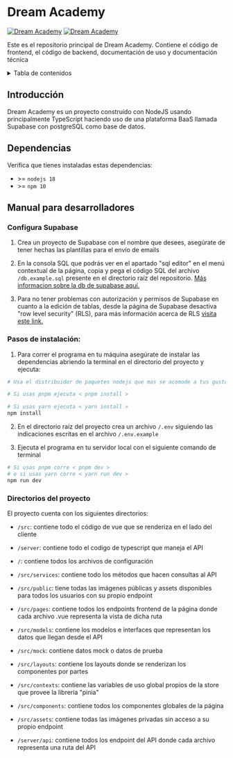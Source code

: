 # Dream Academy

[![Dream Academy](https://img.shields.io/badge/Dream_Academy-Vis%C3%ADtanos-blue)](https://dream-academy.vercel.app/)
[![Dream Academy](https://img.shields.io/badge/Versión-Alpha-red)](https://dream-academy.vercel.app/)

Este es el repositorio principal de Dream Academy. Contiene el código de frontend, el código de backend, documentación de uso y documentación técnica

<details>
<summary>Tabla de contenidos</summary>

- [Introducción](#introducción)
- [Dependencias](#dependencias)
- [Manual para desarrolladores](#manual-para-desarrolladores)

</details>

## Introducción

Dream Academy es un proyecto construído con NodeJS usando principalmente TypeScript haciendo uso de una plataforma BaaS llamada Supabase con postgreSQL como base de datos.

## Dependencias

Verifica que tienes instaladas estas dependencias:

* \>= `nodejs 18`
* \>= `npm 10`

## Manual para desarrolladores

### Configura Supabase

1. Crea un proyecto de Supabase con el nombre que desees, asegúrate de tener hechas las plantillas para el envío de emails

2. En la consola SQL que podrás ver en el apartado "sql editor" en el menú contextual de la página, copia y pega el código SQL del archivo `/db.example.sql` presente en el directorio raíz del repositorio. [Más informacion sobre la db de supabase aquí.](https://supabase.com/docs/guides/database/overview)

3. Para no tener problemas con autorización y permisos de Supabase en cuanto a la edición de tablas, desde la página de Supabase desactiva "row level security" (RLS), para más información acerca de RLS [visita este link.](https://supabase.com/docs/guides/auth/row-level-security)

### Pasos de instalación:

1. Para correr el programa en tu máquina asegúrate de instalar las dependencias abriendo la terminal en el directorio del proyecto y ejecuta:

  ```sh
  # Usa el distribuidor de paquetes nodejs que mas se acomode a tus gustos (pnpm o yarn)

  # Si usas pnpm ejecuta < pnpm install >

  # Si usas yarn ejecuta < yarn install >
  npm install
  ```

2. En el directorio raíz del proyecto crea un archivo `/.env` siguiendo las indicaciones escritas en el archivo `/.env.example`

3. Ejecuta el programa en tu servidor local con el siguiente comando de terminal

```sh
# Si usas pnpm corre < pnpm dev > 
# o si usas yarn corre < yarn run dev >
npm run dev
```

### Directorios del proyecto

El proyecto cuenta con los siguientes directorios:

* `/src`: contiene todo el código de vue que se renderiza en el lado del cliente

* `/server`: contiene todo el codigo de typescript que maneja el API

* `/`: contiene todos los archivos de configuración

* `/src/services`: contiene todo los métodos que hacen consultas al API

* `/src/public`: tiene todas las imágenes públicas y assets disponibles para todos los usuarios con su propio endpoint

* `/src/pages`: contiene todos los endpoints frontend de la página donde cada archivo .vue representa la vista de dicha ruta

* `/src/models`: contiene los modelos e interfaces que representan los datos que llegan desde el API

* `/src/mock`: contiene datos mock o datos de prueba

* `/src/layouts`: contiene los layouts donde se renderizan los componentes por partes

* `/src/contexts`: contiene las variables de uso global propios de la store que provee la librería "pinia"

* `/src/components`: contiene todos los componentes globales de la página

* `/src/assets`: contiene todas las imágenes privadas sin acceso a su propio endpoint

* `/server/api`: contiene todos los endpoint del API donde cada archivo representa una ruta del API